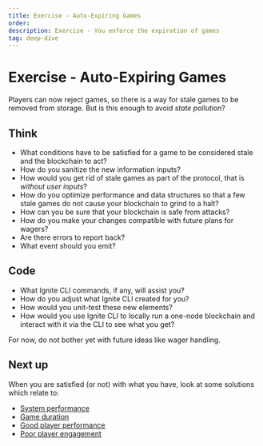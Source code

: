 ```yaml
---
title: Exercise - Auto-Expiring Games
order:
description: Exercise - You enforce the expiration of games
tag: deep-dive
---
```


# Exercise - Auto-Expiring Games

Players can now reject games, so there is a way for stale games to be removed from storage. But is this enough to avoid _state pollution_?

## Think

* What conditions have to be satisfied for a game to be considered stale and the blockchain to act?
* How do you sanitize the new information inputs?
* How would you get rid of stale games as part of the protocol, that is _without user inputs_?
* How do you optimize performance and data structures so that a few stale games do not cause your blockchain to grind to a halt?
* How can you be sure that your blockchain is safe from attacks?
* How do you make your changes compatible with future plans for wagers?
* Are there errors to report back?
* What event should you emit?

## Code

* What Ignite CLI commands, if any, will assist you?
* How do you adjust what Ignite CLI created for you?
* How would you unit-test these new elements?
* How would you use Ignite CLI to locally run a one-node blockchain and interact with it via the CLI to see what you get?

For now, do not bother yet with future ideas like wager handling.

## Next up

When you are satisfied (or not) with what you have, look at some solutions which relate to:

* [System performance](../4-my-own-chain/game-fifo.md)
* [Game duration](../4-my-own-chain/game-deadline.md)
* [Good player performance](../4-my-own-chain/game-winner.md)
* [Poor player engagement](../4-my-own-chain/game-forfeit.md)
